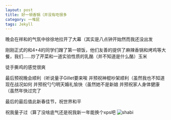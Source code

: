 ```yaml
---
layout: post
title: 好一顿香锅（并没有吃很多
category: 一堆屁
tags: Jekyll
---
```

晚会在祥和的气氛中徐徐地拉开了大幕（其实是八点钟开始然而我还没出发

刚刚正式的和4+4的同学们蹭了第一顿饭，他们友善的提供了麻辣香锅和烤鸡等大餐，我们......炒了芹菜和一道实验性质的乳酪（并不知道是什么酪）玉米

徒手撕鸡的感觉很爽

最后预祝晚会顺利（听说量子Gillet要来唉
并预祝神棍吵架顺利（虽然我也不知道现在战况如何
并预祝勺勺明天婚礼愉快（虽然她不是新娘
并预祝家人身体健康（虽然年快过完了

最后的最后值此新春佳节，祝世界和平

祝我量子过（算了没啥底气还是祝我新一年能换个xps吧
![shabi](/Users/Afyon/Desktop/bigapple015.github.io/images/shabi.jpg)


